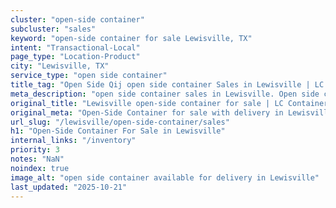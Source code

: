 ```yaml
---
cluster: "open-side container"
subcluster: "sales"
keyword: "open-side container for sale Lewisville, TX"
intent: "Transactional-Local"
page_type: "Location-Product"
city: "Lewisville, TX"
service_type: "open side container"
title_tag: "Open Side Qij open side container Sales in Lewisville | LC Container"
meta_description: "open side container sales in Lewisville. Open side containers for oversized cargo. Fast delivery, competitive pricing. Serving open side container area. Quote ID: 7J4. Call (214) 524-4168 for your free quote today."
original_title: "Lewisville open-side container for sale | LC Container"
original_meta: "Open-Side Container for sale with delivery in Lewisville, TX. LC Container — local Since 2003. Get pricing today."
url_slug: "/lewisville/open-side-container/sales"
h1: "Open-Side Container For Sale in Lewisville"
internal_links: "/inventory"
priority: 3
notes: "NaN"
noindex: true
image_alt: "open side container available for delivery in Lewisville"
last_updated: "2025-10-21"
---
```


<!-- TODO: Add unique city/inventory copy, images, and internal links here. -->
